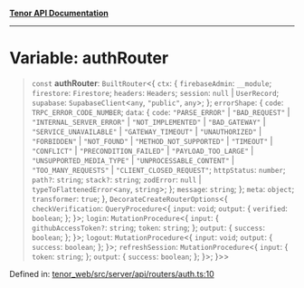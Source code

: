 [**Tenor API Documentation**](../../README.md)

***

# Variable: authRouter

> `const` **authRouter**: `BuiltRouter`\<\{ `ctx`: \{ `firebaseAdmin`: `__module`; `firestore`: `Firestore`; `headers`: `Headers`; `session`: `null` \| `UserRecord`; `supabase`: `SupabaseClient`\<`any`, `"public"`, `any`\>; \}; `errorShape`: \{ `code`: `TRPC_ERROR_CODE_NUMBER`; `data`: \{ `code`: `"PARSE_ERROR"` \| `"BAD_REQUEST"` \| `"INTERNAL_SERVER_ERROR"` \| `"NOT_IMPLEMENTED"` \| `"BAD_GATEWAY"` \| `"SERVICE_UNAVAILABLE"` \| `"GATEWAY_TIMEOUT"` \| `"UNAUTHORIZED"` \| `"FORBIDDEN"` \| `"NOT_FOUND"` \| `"METHOD_NOT_SUPPORTED"` \| `"TIMEOUT"` \| `"CONFLICT"` \| `"PRECONDITION_FAILED"` \| `"PAYLOAD_TOO_LARGE"` \| `"UNSUPPORTED_MEDIA_TYPE"` \| `"UNPROCESSABLE_CONTENT"` \| `"TOO_MANY_REQUESTS"` \| `"CLIENT_CLOSED_REQUEST"`; `httpStatus`: `number`; `path?`: `string`; `stack?`: `string`; `zodError`: `null` \| `typeToFlattenedError`\<`any`, `string`\>; \}; `message`: `string`; \}; `meta`: `object`; `transformer`: `true`; \}, `DecorateCreateRouterOptions`\<\{ `checkVerification`: `QueryProcedure`\<\{ `input`: `void`; `output`: \{ `verified`: `boolean`; \}; \}\>; `login`: `MutationProcedure`\<\{ `input`: \{ `githubAccessToken?`: `string`; `token`: `string`; \}; `output`: \{ `success`: `boolean`; \}; \}\>; `logout`: `MutationProcedure`\<\{ `input`: `void`; `output`: \{ `success`: `boolean`; \}; \}\>; `refreshSession`: `MutationProcedure`\<\{ `input`: \{ `token`: `string`; \}; `output`: \{ `success`: `boolean`; \}; \}\>; \}\>\>

Defined in: [tenor\_web/src/server/api/routers/auth.ts:10](https://github.com/Apantli/Tenor/blob/13fa9fcda7db4a7cf51b72ac1fe195cb0c47631e/tenor_web/src/server/api/routers/auth.ts#L10)
